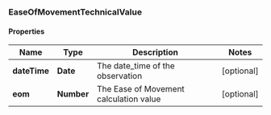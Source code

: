 ### EaseOfMovementTechnicalValue

#### Properties
Name | Type | Description | Notes
------------ | ------------- | ------------- | -------------
**dateTime** | **Date** | The date_time of the observation | [optional] 
**eom** | **Number** | The Ease of Movement calculation value | [optional] 



